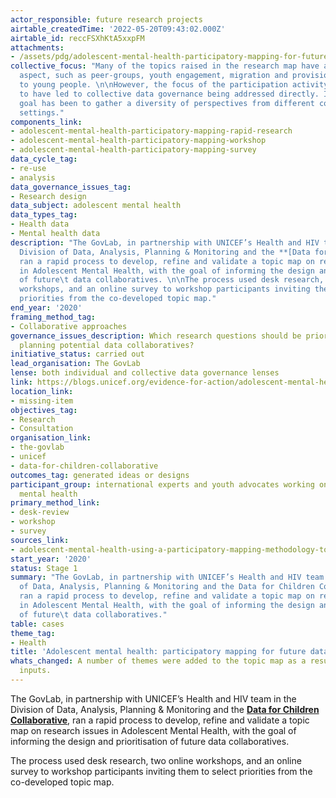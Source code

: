 ```yaml
---
actor_responsible: future research projects
airtable_createdTime: '2022-05-20T09:43:02.000Z'
airtable_id: reccFSXhKtA5xxpFM
attachments:
- /assets/pdg/adolescent-mental-health-participatory-mapping-for-future-data-collaboration-AMH_Topic_Map_Graphic_fullsize-2048x1404.jpeg
collective_focus: "Many of the topics raised in the research map have a collective
  aspect, such as peer-groups, youth engagement, migration and provision of services
  to young people. \n\nHowever, the focus of the participation activity does not appear
  to have led to collective data governance being addressed directly. Instead, the
  goal has been to gather a diversity of perspectives from different communities and
  settings."
components_link:
- adolescent-mental-health-participatory-mapping-rapid-research
- adolescent-mental-health-participatory-mapping-workshop
- adolescent-mental-health-participatory-mapping-survey
data_cycle_tag:
- re-use
- analysis
data_governance_issues_tag:
- Research design
data_subject: adolescent mental health
data_types_tag:
- Health data
- Mental health data
description: "The GovLab, in partnership with UNICEF’s Health and HIV team in the
  Division of Data, Analysis, Planning & Monitoring and the **[Data for Children Collaborative](https://www.dataforchildrencollaborative.com/)**,
  ran a rapid process to develop, refine and validate a topic map on research issues
  in Adolescent Mental Health, with the goal of informing the design and prioritisation
  of future\t data collaboratives. \n\nThe process used desk research, two online
  workshops, and an online survey to workshop participants inviting them to select
  priorities from the co-developed topic map."
end_year: '2020'
framing_method_tag:
- Collaborative approaches
governance_issues_description: Which research questions should be prioritised when
  planning potential data collaboratives?
initiative_status: carried out
lead_organisation: The GovLab
lense: both individual and collective data governance lenses
link: https://blogs.unicef.org/evidence-for-action/adolescent-mental-health-using-a-participatory-mapping-methodology-to-jointly-identify-key-topics-questions-and-priorities-for-future-work/
location_link:
- missing-item
objectives_tag:
- Research
- Consultation
organisation_link:
- the-govlab
- unicef
- data-for-children-collaborative
outcomes_tag: generated ideas or designs
participant_group: international experts and youth advocates working on adolescent
  mental health
primary_method_link:
- desk-review
- workshop
- survey
sources_link:
- adolescent-mental-health-using-a-participatory-mapping-methodology-to-jointly-identify-key-topics-questions-and-priorities-for-future-work-and-data-collaboration-evidence-for-action
start_year: '2020'
status: Stage 1
summary: "The GovLab, in partnership with UNICEF’s Health and HIV team in the Division
  of Data, Analysis, Planning & Monitoring and the Data for Children Collaborative,
  ran a rapid process to develop, refine and validate a topic map on research issues
  in Adolescent Mental Health, with the goal of informing the design and prioritisation
  of future\t data collaboratives."
table: cases
theme_tag:
- Health
title: 'Adolescent mental health: participatory mapping for future data collaboration'
whats_changed: A number of themes were added to the topic map as a result of workshop
  inputs.
---
```


The GovLab, in partnership with UNICEF’s Health and HIV team in the Division of Data, Analysis, Planning & Monitoring and the **[Data for Children Collaborative](https://www.dataforchildrencollaborative.com/)**, ran a rapid process to develop, refine and validate a topic map on research issues in Adolescent Mental Health, with the goal of informing the design and prioritisation of future	 data collaboratives. 

The process used desk research, two online workshops, and an online survey to workshop participants inviting them to select priorities from the co-developed topic map.